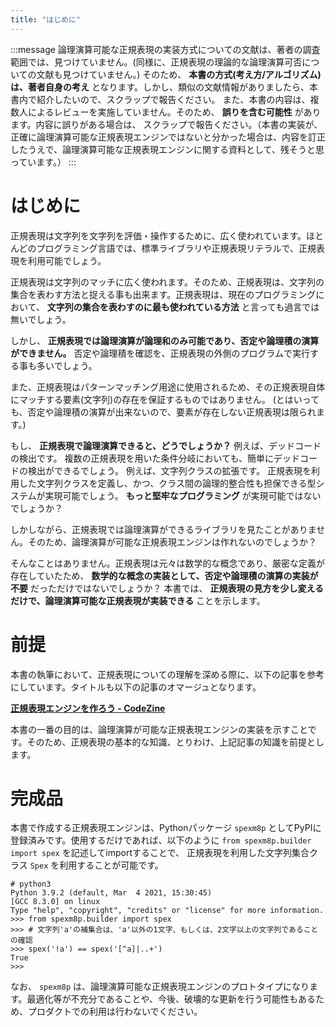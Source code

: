 ```yaml
---
title: "はじめに"
---
```


:::message
論理演算可能な正規表現の実装方式についての文献は、著者の調査範囲では、見つけていません。(同様に、正規表現の理論的な論理演算可否についての文献も見つけていません。)
そのため、 **本書の方式(考え方/アルゴリズム)は、著者自身の考え** となります。しかし、類似の文献情報がありましたら、本書内で紹介したいので、スクラップで報告ください。
また、本書の内容は、複数人によるレビューを実施していません。そのため、 **誤りを含む可能性** があります。内容に誤りがある場合は、 スクラップで報告ください。（本書の実装が、正確に論理演算可能な正規表現エンジンではないと分かった場合は、内容を訂正したうえで、論理演算可能な正規表現エンジンに関する資料として、残そうと思っています。）
:::


# はじめに

正規表現は文字列を文字列を評価・操作するために、広く使われています。ほとんどのプログラミング言語では、標準ライブラリや正規表現リテラルで、正規表現を利用可能でしょう。

正規表現は文字列のマッチに広く使われます。そのため、正規表現は、文字列の集合を表わす方法と捉える事も出来ます。正規表現は、現在のプログラミングにおいて、 **文字列の集合を表わすのに最も使われている方法** と言っても過言では無いでしょう。

しかし、 **正規表現では論理演算が論理和のみ可能であり、否定や論理積の演算ができません。**
否定や論理積を確認を、正規表現の外側のプログラムで実行する事も多いでしょう。

また、正規表現はパターンマッチング用途に使用されるため、その正規表現自体にマッチする要素(文字列)の存在を保証するものではありません。
(とはいっても、否定や論理積の演算が出来ないので、要素が存在しない正規表現は限られます。)

もし、 **正規表現で論理演算できると、どうでしょうか？**
例えば、デッドコードの検出です。
複数の正規表現を用いた条件分岐においても、簡単にデッドコードの検出ができるでしょう。
例えば、文字列クラスの拡張です。
正規表現を利用した文字列クラスを定義し、かつ、クラス間の論理的整合性も担保できる型システムが実現可能でしょう。
**もっと堅牢なプログラミング** が実現可能ではないでしょうか？

しかしながら、正規表現では論理演算ができるライブラリを見たことがありません。そのため、論理演算が可能な正規表現エンジンは作れないのでしょうか？

そんなことはありません。正規表現は元々は数学的な概念であり、厳密な定義が存在していたため、 **数学的な概念の実装として、否定や論理積の演算の実装が不要** だっただけではないでしょうか？
本書では、 **正規表現の見方を少し変えるだけで、論理演算可能な正規表現が実装できる** ことを示します。


# 前提

本書の執筆において、正規表現についての理解を深める際に、以下の記事を参考にしています。タイトルも以下の記事のオマージュとなります。

**[正規表現エンジンを作ろう - CodeZine](https://codezine.jp/article/corner/237)**

本書の一番の目的は、論理演算が可能な正規表現エンジンの実装を示すことです。そのため、正規表現の基本的な知識、とりわけ、上記記事の知識を前提とします。


# 完成品

本書で作成する正規表現エンジンは、Pythonパッケージ `spexm8p` としてPyPIに登録済みです。使用するだけであれば、以下のように `from spexm8p.builder import spex` を記述してimportすることで、 正規表現を利用した文字列集合クラス `Spex` を利用することが可能です。

``` console:sample
# python3
Python 3.9.2 (default, Mar  4 2021, 15:30:45)
[GCC 8.3.0] on linux
Type "help", "copyright", "credits" or "license" for more information.
>>> from spexm8p.builder import spex
>>> # 文字列'a'の補集合は、'a'以外の1文字、もしくは、2文字以上の文字列であることの確認
>>> spex('!a') == spex('[^a]|..+')
True
>>>
```

なお、 `spexm8p` は、論理演算可能な正規表現エンジンのプロトタイプになります。最適化等が不充分であることや、今後、破壊的な更新を行う可能性もあるため、プロダクトでの利用は行わないでください。
